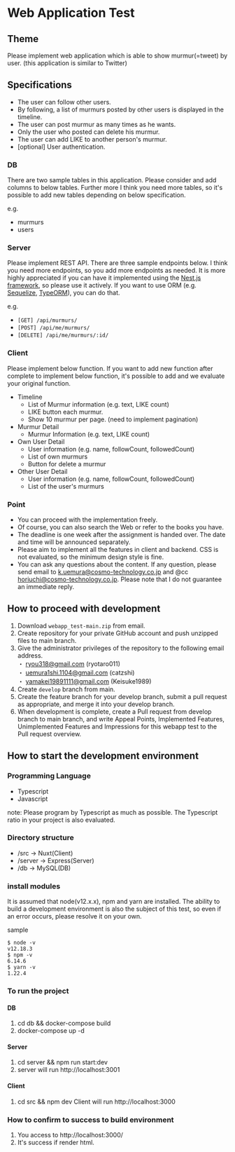 # Web Application Test
## Theme
Please implement web application which is able to show murmur(=tweet) by user. (this application is similar to Twitter)

## Specifications
* The user can follow other users.
* By following, a list of murmurs posted by other users is displayed in the timeline.
* The user can post murmur as many times as he wants.
* Only the user who posted can delete his murmur.
* The user can add LIKE to another person's murmur.
* [optional] User authentication.

### DB
There are two sample tables in this application.
Please consider and add columns to below tables.
Further more I think you need more tables, so it's possible to add new tables depending on below specification.

e.g.
* murmurs
* users

### Server
Please implement REST API. There are three sample endpoints below.
I think you need more endpoints, so you add more endpoints as needed.
It is more highly appreciated if you can have it implemented using the [Nest.js framework](https://nestjs.com/), so please use it actively.
If you want to use ORM (e.g. [Sequelize](https://sequelize.org/), [TypeORM](https://typeorm.io/#/)), you can do that.

e.g.
* `[GET] /api/murmurs/`
* `[POST] /api/me/murmurs/`
* `[DELETE] /api/me/murmurs/:id/`

### Client
Please implement below function.
If you want to add new function after complete to implement below function, it's possible to add and we evaluate your original function.

 * Timeline
   * List of Murmur information (e.g. text, LIKE count)
   * LIKE button each murmur.
   * Show 10 murmur per page. (need to implement pagination)
 * Murmur Detail
   * Murmur Information (e.g. text, LIKE count)
 * Own User Detail 
   * User information (e.g. name, followCount, followedCount)
   * List of own murmurs
   * Button for delete a murmur
 * Other User Detail
   * User information (e.g. name, followCount, followedCount)
   * List of the user's murmurs

### Point
* You can proceed with the implementation freely.
* Of course, you can also search the Web or refer to the books you have.
* The deadline is one week after the assignment is handed over. The date and time will be announced separately.
* Please aim to implement all the features in client and backend. CSS is not evaluated, so the minimum design style is fine.
* You can ask any questions about the content. If any question, please send email to k.uemura@cosmo-technology.co.jp and @cc horiuchi@cosmo-technology.co.jp. Please note that I do not guarantee an immediate reply.

## How to proceed with development
1. Download `webapp_test-main.zip` from email. 
1. Create repository for your private GitHub account and push unzipped files to main branch.
1. Give the administrator privileges of the repository to the following email address.  
 ・ ryou318@gmail.com (ryotaro011)<br>
 ・ uemura1shi.1104@gmail.com (catzshi)<br>
 ・ yamakei19891111@gmail.com (Keisuke1989)
1. Create `develop` branch from main.
1. Create the feature branch for your develop branch, submit a pull request as appropriate, and merge it into your develop branch.
1. When development is complete, create a Pull request from develop branch to main branch, and write Appeal Points, Implemented Features, Unimplemented Features and Impressions for this webapp test to the Pull request overview.

## How to start the development environment
### Programming Language
* Typescript
* Javascript

note: Please program by Typescript as much as possible. The Typescript ratio in your project is also evaluated.

### Directory structure
- /src -> Nuxt(Client)
- /server -> Express(Server)
- /db -> MySQL(DB)

### install modules
It is assumed that node(v12.x.x), npm and yarn are installed.
The ability to build a development environment is also the subject of this test, so even if an error occurs, please resolve it on your own.

sample

```
$ node -v
v12.18.3
$ npm -v
6.14.6
$ yarn -v
1.22.4
```

### To run the project
#### DB
1. cd db && docker-compose build
1. docker-compose up -d

#### Server
1. cd server && npm run start:dev
2. server will run http://localhost:3001

#### Client
1. cd src && npm dev
Client will run http://localhost:3000
### How to confirm to success to build environment
1. You access to http://localhost:3000/
1. It's success if render html.


